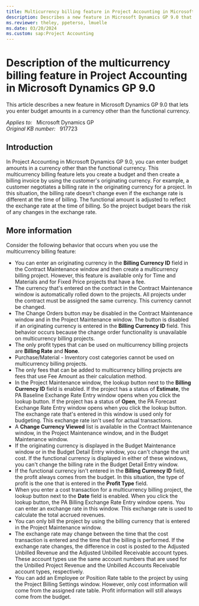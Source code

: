 ```yaml
---
title: Multicurrency billing feature in Project Accounting in Microsoft Dynamics GP 9.0
description: Describes a new feature in Microsoft Dynamics GP 9.0 that lets you enter budget amounts in a currency other than the functional currency.
ms.reviewer: theley, ppeterso, lmuelle
ms.date: 03/20/2024
ms.custom: sap:Project Accounting
---
```

# Description of the multicurrency billing feature in Project Accounting in Microsoft Dynamics GP 9.0

This article describes a new feature in Microsoft Dynamics GP 9.0 that lets you enter budget amounts in a currency other than the functional currency.

_Applies to:_ &nbsp; Microsoft Dynamics GP  
_Original KB number:_ &nbsp; 917723

## Introduction

In Project Accounting in Microsoft Dynamics GP 9.0, you can enter budget amounts in a currency other than the functional currency. This multicurrency billing feature lets you create a budget and then create a billing invoice by using the customer's originating currency. For example, a customer negotiates a billing rate in the originating currency for a project. In this situation, the billing rate doesn't change even if the exchange rate is different at the time of billing. The functional amount is adjusted to reflect the exchange rate at the time of billing. So the project budget bears the risk of any changes in the exchange rate.

## More information

Consider the following behavior that occurs when you use the multicurrency billing feature:

- You can enter an originating currency in the **Billing Currency ID** field in the Contract Maintenance window and then create a multicurrency billing project. However, this feature is available only for Time and Materials and for Fixed Price projects that have a fee.
- The currency that's entered on the contract in the Contract Maintenance window is automatically rolled down to the projects. All projects under the contract must be assigned the same currency. This currency cannot be changed.
- The Change Orders button may be disabled in the Contract Maintenance window and in the Project Maintenance window. The button is disabled if an originating currency is entered in the **Billing Currency ID** field. This behavior occurs because the change order functionality is unavailable on multicurrency billing projects.
- The only profit types that can be used on multicurrency billing projects are **Billing Rate** and **None**.
- Purchase/Material - Inventory cost categories cannot be used on multicurrency billing projects.
- The only fees that can be added to multicurrency billing projects are fees that use Fee Amount as their calculation method.
- In the Project Maintenance window, the lookup button next to the **Billing Currency ID** field is enabled. If the project has a status of **Estimate**, the PA Baseline Exchange Rate Entry window opens when you click the lookup button. If the project has a status of **Open**, the PA Forecast Exchange Rate Entry window opens when you click the lookup button. The exchange rate that's entered in this window is used only for budgeting. This exchange rate isn't used for actual transactions.
- A **Change Currency Viewed** list is available in the Contract Maintenance window, in the Project Maintenance window, and in the Budget Maintenance window.
- If the originating currency is displayed in the Budget Maintenance window or in the Budget Detail Entry window, you can't change the unit cost. If the functional currency is displayed in either of these windows, you can't change the billing rate in the Budget Detail Entry window.
- If the functional currency isn't entered in the **Billing Currency ID** field, the profit always comes from the budget. In this situation, the type of profit is the one that is entered in the **Profit Type** field.
- When you enter a cost transaction for a multicurrency billing project, the lookup button next to the **Date** field is enabled. When you click the lookup button, the PA Billing Exchange Rate Entry window opens. You can enter an exchange rate in this window. This exchange rate is used to calculate the total accrued revenues.
- You can only bill the project by using the billing currency that is entered in the Project Maintenance window.
- The exchange rate may change between the time that the cost transaction is entered and the time that the billing is performed. If the exchange rate changes, the difference in cost is posted to the Adjusted Unbilled Revenue and the Adjusted Unbilled Receivable account types. These account types use the same account numbers that are used for the Unbilled Project Revenue and the Unbilled Accounts Receivable account types, respectively.
- You can add an Employee or Position Rate table to the project by using the Project Billing Settings window. However, only cost information will come from the assigned rate table. Profit information will still always come from the budget.
